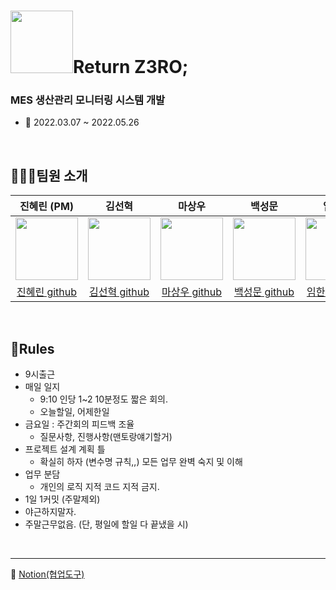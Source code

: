 # <img src="https://user-images.githubusercontent.com/61460836/157601748-fe1b294a-b7dd-46f0-991c-2eaa88a7ed39.png" width="100px" />**Return Z3RO;** 

### **MES 생산관리 모니터링 시스템 개발**
* 📆 2022.03.07 ~ 2022.05.26

<br>

## 👨‍👦‍👦팀원 소개
|진혜린 (PM)|김선혁|마상우|백성문|임한나
|:---:|:---:|:---:|:---:|:---:
|<img src="" width="100px" />|<img src="https://user-images.githubusercontent.com/61460836/157600616-4d7d629f-3e7f-41bc-974b-027278fcb1b9.jpg" width="100px" />|<img src="https://user-images.githubusercontent.com/61460836/157601818-1b3f2cc8-d52b-4974-bad0-6544cb748411.jpg" width="100px" />|<img src="" width="100px" />|<img src="" width="100px" />|
|[진혜린 github ](https://github.com/fascinate98)|[김선혁 github](https://github.com/shk4548)|[마상우 github](https://github.com/masangwoo)|[백성문 github](https://github.com/100SM)|[임한나 github ](https://github.com/luster1031)|

<br>

## 📌Rules
+ 9시출근
+ 매일 일지
    + 9:10 인당 1~2 10분정도 짧은 회의. 
    + 오늘할일, 어제한일 
+ 금요일 : 주간회의 피드백 조율 
    + 질문사항, 진행사항(맨토랑얘기할거)
+ 프로젝트 설계 계획 틀 
    + 확실히 하자 (변수명 규칙,,) 모든 업무 완벽 숙지 및 이해
+ 업무 분담 
    + 개인의 로직 지적 코드 지적 금지.
+ 1일 1커밋 (주말제외) 
+ 야근하지말자. 
+ 주말근무없음. (단, 평일에 할일 다 끝냈을 시)

  
<br>

----
📍 [Notion(협업도구)](https://www.notion.so/MES-Project-89e0c7d3fb4840adad8451d4be2ec475)